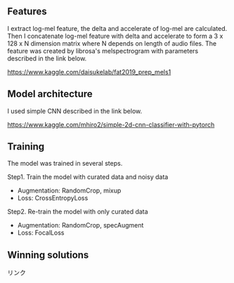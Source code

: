 ## Features

I extract log-mel feature, the delta and accelerate of log-mel are calculated.  Then I concatenate log-mel feature with delta and accelerate to form a 3 x 128 x N dimension matrix where N depends on length of audio files. The feature was created by librosa's melspectrogram with parameters described in the link below.  

https://www.kaggle.com/daisukelab/fat2019_prep_mels1



## Model architecture

I used simple CNN described in the link below.   

https://www.kaggle.com/mhiro2/simple-2d-cnn-classifier-with-pytorch



## Training

The model was trained in several steps.  

Step1. Train the model with curated data and noisy data

- Augmentation: RandomCrop, mixup
- Loss: CrossEntropyLoss

Step2. Re-train the model  with only curated data

- Augmentation: RandomCrop, specAugment
- Loss: FocalLoss



## Winning solutions

リンク
